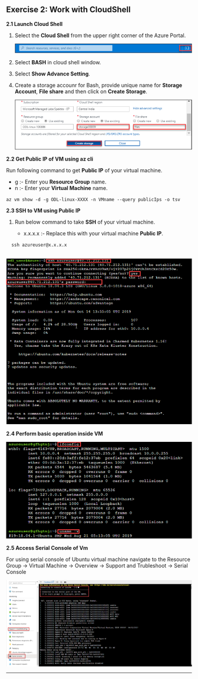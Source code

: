 Exercise 2: Work with CloudShell
----------------------------------

**2.1 Launch Cloud Shell**

1. Select the **Cloud Shell** from the upper right corner of the Azure Portal. 

   <img src="images/azureclisign.png"/><br/>

2. Select **BASH** in cloud shell window.<br/>

3. Select **Show Advance Setting**.<br/>

4. Create a storage accounr for Bash, provide unique name for **Storage Account**, **File share** and then click on **Create Storage**.<br/>

   <img src="images/bashst.png"/><br/>
 
 **2.2 Get Public IP of VM using az cli**
 
 Run following command to get **Public IP** of your virtual machine.
   - g :- Enter you **Resource Group** name.<br/>
   - n :- Enter  your **Virtual Machine** name.<br/>

  
  ```
  az vm show -d -g ODL-linux-XXXX -n VMname --query publicIps -o tsv
  ```
      
**2.3 SSH to VM using Public IP**

1. Run below command to take **SSH** of your virtual machine.

   - x.x.x.x :- Replace this with your virtual machine **Public IP**.

  ```
    ssh azureuser@x.x.x.x
   
  ```
   <img src="images/ssh.png"/><br/>
   
 **2.4 Perform basic operation inside VM**

   <img src="images/task.png"/><br/>
 
**2.5 Access Serial Console of Vm**

For using serial console of Ubuntu virtual machine navigate to the Resource Group -> Virtual Machine -> Overview -> Support and Trubleshoot -> Serial Console
 
   <img src="images/serial console.png "/><br/>

   
  
---------------------------------------------------------------
 
